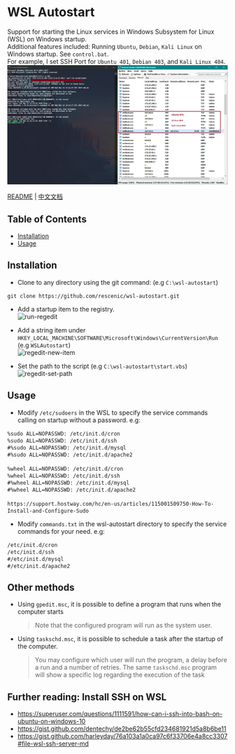 # WSL Autostart
Support for starting the Linux services in Windows Subsystem for Linux (WSL) on Windows startup. <br/>
Additional features included:  Running `Ubuntu`, `Debian`, `Kali Linux` on Windows startup. See `control.bat`. <br/>
For example, I set SSH Port for `Ubuntu 401`, `Debian 403`, and `Kali Linux 404`.<br/>
![ssh-test](doc/ssh-test.png)

[README](README.md) | [中文文档](README_zh.md)

## Table of Contents

* [Installation](#installation)
* [Usage](#usage)

## Installation

* Clone to any directory using the git command: (e.g `C:\wsl-autostart`)
``` shell
git clone https://github.com/rescenic/wsl-autostart.git
```

* Add a startup item to the registry.<br/>
![run-regedit](doc/run-regedit.png)

* Add a string item under `HKEY_LOCAL_MACHINE\SOFTWARE\Microsoft\Windows\CurrentVersion\Run` (e.g `WSLAutostart`) <br/>
![regedit-new-item](doc/regedit-new-item.png)

* Set the path to the script (e.g `C:\wsl-autostart\start.vbs`) <br/>
![regedit-set-path](doc/regedit-set-path.png)

## Usage

* Modify `/etc/sudoers` in the WSL to specify the service commands calling on startup without a password.
e.g:
``` sudoers
%sudo ALL=NOPASSWD: /etc/init.d/cron
%sudo ALL=NOPASSWD: /etc/init.d/ssh
#%sudo ALL=NOPASSWD: /etc/init.d/mysql
#%sudo ALL=NOPASSWD: /etc/init.d/apache2

%wheel ALL=NOPASSWD: /etc/init.d/cron
%wheel ALL=NOPASSWD: /etc/init.d/ssh
#%wheel ALL=NOPASSWD: /etc/init.d/mysql
#%wheel ALL=NOPASSWD: /etc/init.d/apache2

https://support.hostway.com/hc/en-us/articles/115001509750-How-To-Install-and-Configure-Sudo
```
* Modify `commands.txt` in the wsl-autostart directory to specify the service commands for your need.
e.g:
``` shell
/etc/init.d/cron
/etc/init.d/ssh
#/etc/init.d/mysql
#/etc/init.d/apache2
```

## Other methods
* Using `gpedit.msc`, it is possible to define a program that runs when the computer starts
  > Note that the configured program will run as the system user.
* Using `taskschd.msc`, it is possible to schedule a task after the startup of the computer.
  > You may configure which user will run the program, a delay before a run and a number of retries.
The same `taskschd.msc` program will show a specific log regarding the execution of the task

## Further reading: Install SSH on WSL
* https://superuser.com/questions/1111591/how-can-i-ssh-into-bash-on-ubuntu-on-windows-10
* https://gist.github.com/dentechy/de2be62b55cfd234681921d5a8b6be11
* https://gist.github.com/harleyday/76a103a1a0ca97c6f33706e4a8cc3307#file-wsl-ssh-server-md